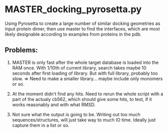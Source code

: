 # MASTER_docking_pyrosetta.py
Using Pyrosetta to create a large number of similar docking geometries as input protein dimer, then use master to find the interfaces, which are most likely designable according to examples from proteins in the pdb.

## Problems:
1. MASTER is only fast after the whole target database is loaded into the RAM once. With 1/10th of current library, search takes maybe 10 seconds after first loading of library. But with full library, probably too slow. 
=> Need to make a smaller library... maybe include only monomers or so.

2. At the moment didn't find any hits. Need to rerun the whole script with a part of the actualy cb562, which should give some hits, to test, if it works reasonably and with what RMSD.

3. Not sure what the output is going to be. Writing out too much sequences/structures, will just take way to much IO time. Ideally just capture them in a list or so.

